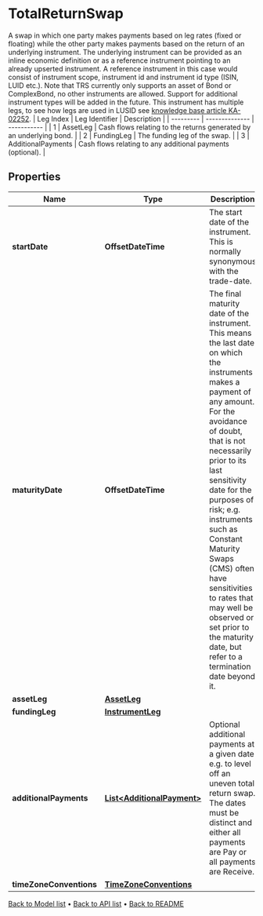

# TotalReturnSwap

A swap in which one party makes payments based on leg rates (fixed or floating) while the other party makes payments based on the return of an underlying instrument. The underlying instrument can be provided as an inline economic definition or as a reference instrument pointing to an already upserted instrument. A reference instrument in this case would consist of instrument scope, instrument id and instrument id type (ISIN, LUID etc.).   Note that TRS currently only supports an asset of Bond or ComplexBond, no other instruments are allowed. Support for additional instrument types will be added in the future.   This instrument has multiple legs, to see how legs are used in LUSID see [knowledge base article KA-02252](https://support.lusid.com/knowledgebase/article/KA-02252).   | Leg Index | Leg Identifier | Description | | --------- | -------------- | ----------- | | 1 | AssetLeg | Cash flows relating to the returns generated by an underlying bond. | | 2 | FundingLeg | The funding leg of the swap. | | 3 | AdditionalPayments | Cash flows relating to any additional payments (optional). |

## Properties

| Name | Type | Description | Notes |
|------------ | ------------- | ------------- | -------------|
|**startDate** | **OffsetDateTime** | The start date of the instrument. This is normally synonymous with the trade-date. |  |
|**maturityDate** | **OffsetDateTime** | The final maturity date of the instrument. This means the last date on which the instruments makes a payment of any amount. For the avoidance of doubt, that is not necessarily prior to its last sensitivity date for the purposes of risk; e.g. instruments such as Constant Maturity Swaps (CMS) often have sensitivities to rates that may well be observed or set prior to the maturity date, but refer to a termination date beyond it. |  |
|**assetLeg** | [**AssetLeg**](AssetLeg.md) |  |  |
|**fundingLeg** | [**InstrumentLeg**](InstrumentLeg.md) |  |  |
|**additionalPayments** | [**List&lt;AdditionalPayment&gt;**](AdditionalPayment.md) | Optional additional payments at a given date e.g. to level off an uneven total return swap. The dates must be distinct and either all payments are Pay or all payments are Receive. |  [optional] |
|**timeZoneConventions** | [**TimeZoneConventions**](TimeZoneConventions.md) |  |  [optional] |



[Back to Model list](../README.md#documentation-for-models) &#8226; [Back to API list](../README.md#documentation-for-api-endpoints) &#8226; [Back to README](../README.md)


